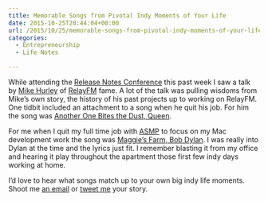 ```yaml
---
title: Memorable Songs from Pivotal Indy Moments of Your Life
date: 2015-10-25T20:44:04+00:00
url: /2015/10/25/memorable-songs-from-pivotal-indy-moments-of-your-life/
categories:
  - Entrepreneurship
  - Life Notes

---
```

While attending the [Release Notes Conference][1] this past week I saw a talk by [Mike Hurley][2] of [RelayFM][3] fame. A lot of the talk was pulling wisdoms from Mike&#8217;s own story, the history of his past projects up to working on RelayFM. One tidbit included an attachment to a song when he quit his job. For him the song was [Another One Bites the Dust, Queen][4].

For me when I quit my full time job with [ASMP][5] to focus on my Mac development work the song was [Maggie&#8217;s Farm, Bob Dylan][6]. I was really into Dylan at the time and the lyrics just fit. I remember blasting it from my office and hearing it play throughout the apartment those first few indy days working at home.

I&#8217;d love to hear what songs match up to your own big indy life moments. Shoot me [an email][7] or [tweet me][8] your story.

 [1]: http://releasenotes.tv/conference/
 [2]: https://twitter.com/imyke
 [3]: https://www.relay.fm/
 [4]: https://www.youtube.com/watch?v=rY0WxgSXdEE
 [5]: http://asmp.org/
 [6]: https://www.youtube.com/watch?v=izcrHJcd_30
 [7]: mailto:mike@clickablebliss.com
 [8]: http://twitter.com/zorn